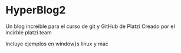 # HyperBlog2
Un blog increible para el curso de git y GitHub de Platzi
Creado por el incirble platzi team

Incluye ejemplos en window}s linux y mac
